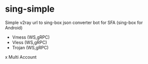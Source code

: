 # sing-simple
Simple v2ray url to sing-box json converter bot for SFA (sing-box for Android)

- Vmess (WS,gRPC)
- Vless (WS,gRPC)
- Trojan (WS,gRPC)

x Multi Account
